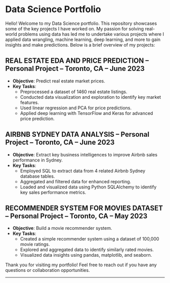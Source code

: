 # Data Science Portfolio

Hello! Welcome to my Data Science portfolio. This repository showcases some of the key projects I have worked on. My passion for solving real-world problems using data has led me to undertake various projects where I applied data wrangling, machine learning, deep learning, and more to gain insights and make predictions. Below is a brief overview of my projects:

## REAL ESTATE EDA AND PRICE PREDICTION – Personal Project – Toronto, CA – June 2023
- **Objective**: Predict real estate market prices.
- **Key Tasks**:
  - Preprocessed a dataset of 1460 real estate listings.
  - Conducted data visualization and exploration to identify key market features.
  - Used linear regression and PCA for price predictions.
  - Applied deep learning with TensorFlow and Keras for advanced price prediction.

## AIRBNB SYDNEY DATA ANALYSIS – Personal Project – Toronto, CA – June 2023
- **Objective**: Extract key business intelligences to improve Airbnb sales performance in Sydney.
- **Key Tasks**:
  - Employed SQL to extract data from 4 related Airbnb Sydney database tables.
  - Aggregated and filtered data for enhanced reporting.
  - Loaded and visualized data using Python SQLAlchemy to identify key sales performance metrics.

## RECOMMENDER SYSTEM FOR MOVIES DATASET – Personal Project – Toronto, CA – May 2023
- **Objective**: Build a movie recommender system.
- **Key Tasks**:
  - Created a simple recommender system using a dataset of 100,000 movie ratings.
  - Explored and aggregated data to identify similarly rated movies.
  - Visualized data insights using pandas, matplotlib, and seaborn.

Thank you for visiting my portfolio! Feel free to reach out if you have any questions or collaboration opportunities.

---
